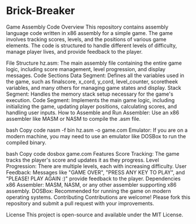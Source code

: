 # Brick-Breaker
Game Assembly Code
Overview
This repository contains assembly language code written in x86 assembly for a simple game. The game involves tracking scores, levels, and the positions of various game elements. The code is structured to handle different levels of difficulty, manage player lives, and provide feedback to the player.

File Structure
hz.asm: The main assembly file containing the entire game logic, including score management, level progression, and display messages.
Code Sections
Data Segment:
Defines all the variables used in the game, such as finalscore, x_cord, y_cord, level_counter, scoretheek variables, and many others for managing game states and display.
Stack Segment:
Handles the memory stack setup necessary for the game's execution.
Code Segment:
Implements the main game logic, including initializing the game, updating player positions, calculating scores, and handling user inputs.
How to Assemble and Run
Assembler: Use an x86 assembler like MASM or NASM to compile the .asm file.

bash
Copy code
nasm -f bin hz.asm -o game.com
Emulator: If you are on a modern machine, you may need to use an emulator like DOSBox to run the compiled binary.

bash
Copy code
dosbox game.com
Features
Score Tracking: The game tracks the player's score and updates it as they progress.
Level Progression: There are multiple levels, each with increasing difficulty.
User Feedback: Messages like "GAME OVER", "PRESS ANY KEY TO PLAY", and "PLEASE! PLAY AGAIN :)" provide feedback to the player.
Dependencies
x86 Assembler: MASM, NASM, or any other assembler supporting x86 assembly.
DOSBox: Recommended for running the game on modern operating systems.
Contributing
Contributions are welcome! Please fork this repository and submit a pull request with your improvements.

License
This project is open-source and available under the MIT License.

